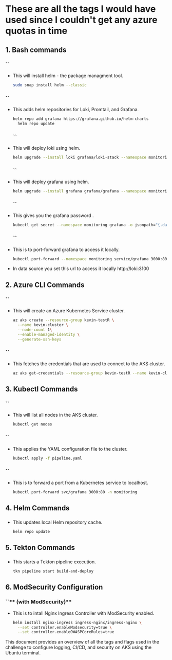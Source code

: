 # These are all the tags I would have used since I couldn't get any azure quotas in time 

## 1. **Bash commands**

### ``

- This will install helm - the package managment tool.
  ```bash
  sudo snap install helm --classic
  ```
### ``

- This adds helm repositories for Loki, Promtail, and Grafana.
  ```bash
  helm repo add grafana https://grafana.github.io/helm-charts
    helm repo update
  ```
  ### ``

- This will deploy loki using helm.
  ```bash
  helm upgrade --install loki grafana/loki-stack --namespace monitoring --create-namespace
  ```
  ### ``

- This will deploy grafana using helm.
  ```bash
  helm upgrade --install grafana grafana/grafana --namespace monitoring
  ```
  ### ``

- This gives you the grafana password .
  ```bash
  kubectl get secret --namespace monitoring grafana -o jsonpath="{.data.admin-password}" | base64 --decode ; echo
  ```
  ### ``

- This is to port-forward grafana to access it locally.
  ```bash
  kubectl port-forward --namespace monitoring service/grafana 3000:80
  ```
- In data source you set this url to access it locally http://loki:3100



## 2. **Azure CLI Commands**

### ``

- This will create an Azure Kubernetes Service cluster.
  ```bash
  az aks create --resource-group kevin-testR \
    --name kevin-cluster \
    --node-count 1\
    --enable-managed-identity \
    --generate-ssh-keys
  ```
  

### ``

- This fetches the credentials that are used to connect to the AKS cluster.
  ```bash
  az aks get-credentials --resource-group kevin-testR --name kevin-cluster
  ```

## 3. **Kubectl Commands**

### ``

- This will list all nodes in the AKS cluster.
  ```bash
  kubectl get nodes
  ```

### ``

- This applies the YAML configuration file to the cluster.
  ```bash
  kubectl apply -f pipeline.yaml
  ```

### ``

- This is to forward a port from a Kubernetes service to localhost.
  ```bash
  kubectl port-forward svc/grafana 3000:80 -n monitoring
  ```
  

## 4. **Helm Commands**

### 

- This updates local Helm repository cache.
  ```bash
  helm repo update
  ```


## 5. **Tekton Commands**

### 

- This starts a Tekton pipeline execution.
  ```bash
  tkn pipeline start build-and-deploy
  ```

## 6. **ModSecurity Configuration**

### ``** (with ModSecurity)**

- This is to intall Nginx Ingress Controller with ModSecurity enabled.
  ```bash
  helm install nginx-ingress ingress-nginx/ingress-nginx \
    --set controller.enableModsecurity=true \
    --set controller.enableOWASPCoreRules=true
  ```
  



This document provides an overview of all the tags and flags used in the challenge to configure logging, CI/CD, and security on AKS using the Ubuntu terminal.

